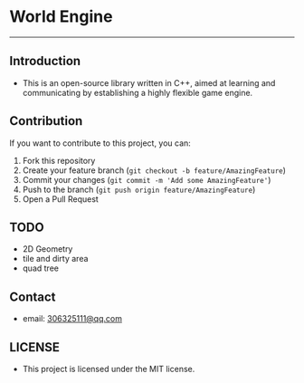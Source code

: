 # World Engine

***

## Introduction

+ This is an open-source library written in C++, aimed at learning and communicating by establishing a highly flexible
  game engine.

## Contribution

If you want to contribute to this project, you can:

1. Fork this repository
2. Create your feature branch (`git checkout -b feature/AmazingFeature`)
3. Commit your changes (`git commit -m 'Add some AmazingFeature'`)
4. Push to the branch (`git push origin feature/AmazingFeature`)
5. Open a Pull Request

## TODO

+ 2D Geometry
+ tile and dirty area
+ quad tree

## Contact

+ email: 306325111@qq.com

## LICENSE

+ This project is licensed under the MIT license.
